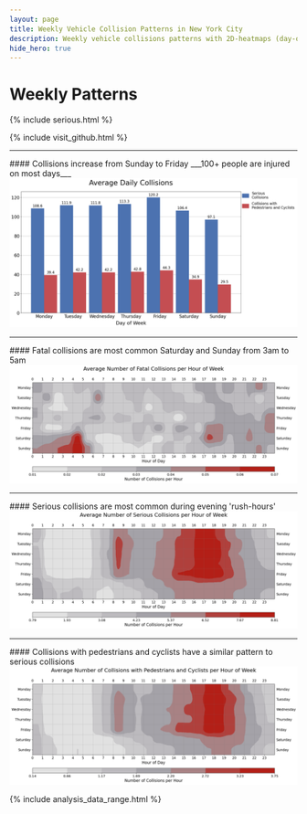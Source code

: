 ```yaml
---
layout: page
title: Weekly Vehicle Collision Patterns in New York City
description: Weekly vehicle collisions patterns with 2D-heatmaps (day-of-week, time-of-day) by type of collision in New York City (NYC)
hide_hero: true
---
```

# Weekly Patterns
{% include serious.html %}

{% include visit_github.html %}

<hr class="hr">
#### Collisions increase from Sunday to Friday
___100+ people are injured on most days___

<img src="images/weekly.png">

<hr class="hr">
#### Fatal collisions are most common Saturday and Sunday from 3am to 5am
<img src="images/fatal_heat.png">

<hr class="hr">
#### Serious collisions are most common during evening 'rush-hours'
<img src="images/serious_heat.png">

<hr class="hr">
#### Collisions with pedestrians and cyclists have a similar pattern to serious collisions
<img src="images/non_motor_heat.png">

{% include analysis_data_range.html %}
